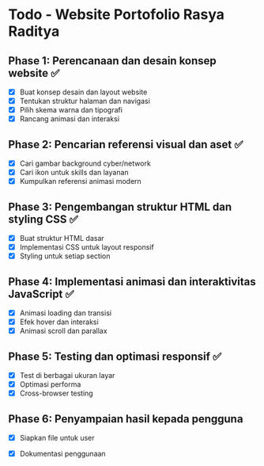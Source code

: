 # Todo - Website Portofolio Rasya Raditya

## Phase 1: Perencanaan dan desain konsep website ✅
- [x] Buat konsep desain dan layout website
- [x] Tentukan struktur halaman dan navigasi
- [x] Pilih skema warna dan tipografi
- [x] Rancang animasi dan interaksi

## Phase 2: Pencarian referensi visual dan aset ✅
- [x] Cari gambar background cyber/network
- [x] Cari ikon untuk skills dan layanan
- [x] Kumpulkan referensi animasi modern

## Phase 3: Pengembangan struktur HTML dan styling CSS ✅
- [x] Buat struktur HTML dasar
- [x] Implementasi CSS untuk layout responsif
- [x] Styling untuk setiap section

## Phase 4: Implementasi animasi dan interaktivitas JavaScript ✅
- [x] Animasi loading dan transisi
- [x] Efek hover dan interaksi
- [x] Animasi scroll dan parallax

## Phase 5: Testing dan optimasi responsif ✅
- [x] Test di berbagai ukuran layar
- [x] Optimasi performa
- [x] Cross-browser testing

## Phase 6: Penyampaian hasil kepada pengguna
- [x] Siapkan file untuk user
- [x] Dokumentasi penggunaan


